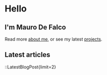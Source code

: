 # Hello

## I'm Mauro De Falco

Read more [about me](/about), or see my latest [projects](/projects).

## Latest articles

::LatestBlogPost{limit=2}